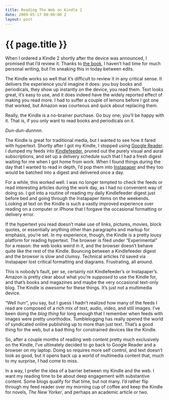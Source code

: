 ```yaml
---
title: Reading The Web on Kindle 2
date: 2009-05-17 00:00:00 Z
layout: post
---
```


{{ page.title }}
================

When I ordered a Kindle 2 shortly after the device was announced, I promised that I’d review it. Thanks to [the book](http://programmingscala.com/), I haven’t had time for much personal writing, but I’m sneaking this in today between edits.

The Kindle works so well that it’s difficult to review it in any critical sense. It delivers the experience you’d imagine it does: you buy books and periodicals, they show up instantly on the device, you read them. Text looks great, it’s easy to use, and it does indeed have the widely reported effect of making you read more. I had to suffer a couple of lemons before I got one that worked, but Amazon was courteous and quick about replacing them.

Really, the Kindle is a no-brainer purchase. Go buy one; you’ll be happy with it. That is, if you only want to read books and periodicals on it.

*Dun-dun-dunnnn*.

The Kindle is great for traditional media, but I wanted to see how it fared with hypertext. Shortly after I got my Kindle, I stopped using [Google Reader](http://www.google.com/reader/). I dumped my feeds into [Kindlefeeder](http://kindlefeeder.com/), pruned out the purely visual and aural subscriptions, and set up a delivery schedule such that I had a fresh digest waiting for me when I got home from work. When I found things during the day that I wanted to read in depth, I’d pop them into [Instapaper](http://www.instapaper.com/) and they too would be batched into a digest and delivered once a day.

For a while, this worked well. I was no longer tempted to check the feeds or read interesting articles during the work day, as I had no convenient way of doing so. I got into a routine of reading my daily Kindlefeeder digest just before bed and going through the Instapaper items on the weekends. Looking at text on the Kindle is such a vastly improved experience over reading on a computer or iPhone that I forgave the occasional formatting or delivery error.

If the hypertext you read doesn’t make use of links, pictures, movies, block quotes, or essentially anything other than paragraphs and markup for emphasis, you’re set. In my experience, though, the Kindle is a pretty lousy platform for reading hypertext. The browser is filed under “Experimental” for a reason: the web looks weird in it, and the browser doesn’t behave quite like the rest of the Kindle. Bouncing between a Kindlefeeder digest and the browser is slow and clumsy. Technical articles I’d saved via Instapaper lost critical formatting and diagrams. Frustrating, all around.

This is nobody’s fault, per se, certainly not Kindlefeeder’s or Instapaper’s. Amazon is pretty clear about what you’re *supposed* to use the Kindle for, and that’s books and magazines and maybe the very occasional text-only blog. The Kindle is *awesome* for these things. It’s just not a multimedia device.

“Well hurr”, you say, but I guess I hadn’t realized how many of the feeds I read are composed of a rich mix of text, audio, video, and still images. I’ve been doing the *blog thing* for long enough that I remember when feeds with images were pretty unorthodox. Tumblelogging has really opened the world of syndicated online publishing up to more than just text. That’s a good thing for the web, but a bad thing for constrained devices like the Kindle.

So, after a couple months of reading web content pretty much exclusively on the Kindle, I’ve ultimately decided to go back to Google Reader and a browser on my laptop. Doing so requires more self control, and text doesn’t look as good, but it opens back up a world of multimedia content that, much to my surprise, I had come to miss.

In a way, I prefer the idea of a barrier between my Kindle and the web. I want my reading time to be about deep engagement with substantive content. Some blogs qualify for that time, but not many. I’d rather flip through my feed reader over my morning cup of coffee and keep the Kindle for novels, *The New Yorker*, and perhaps an academic article or two.
